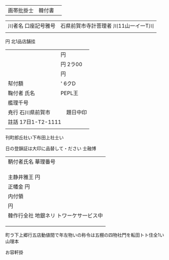<html><body><table><tr><td>画帯批掛士</td><td>韓付書</td><td></td></tr></table></body></html>

<html><body><table><tr><td>川者名 口座記号雅号</td><td>石県前賀市寺計菩理者 川11山一イ一T川</td></tr><tr><td></td></tr></table></body></html>

円 北1品店舗挂  

<html><body><table><tr><td></td><td colspan="2">円</td></tr><tr><td></td><td colspan="2">円 2ラ00</td></tr><tr><td></td><td colspan="2">円</td></tr><tr><td>幇付額</td><td colspan="2">' 6クD</td></tr><tr><td>鞠付者 氏名</td><td colspan="2">PEPL王</td></tr><tr><td>艦理千号</td><td colspan="2"></td></tr><tr><td>尭行 石川県前賀市</td><td></td><td>題日中印</td></tr><tr><td colspan="2">註話 17日1-T2-1111</td><td rowspan="2"></td></tr><tr><td></td><td colspan="2"></td></tr></table></body></html>

刊町郎丘社い下布田上社士い

日の登韻証は大印に品替して・ださい 士融博

<html><body><table><tr><td>鞆付者氏名 華理番号</td></tr><tr><td></td></tr><tr><td></td></tr><tr><td></td></tr><tr><td>主静井雅王 円</td></tr><tr><td>正幡金 円</td></tr><tr><td>内付領</td></tr><tr><td>円</td></tr><tr><td>韓作行全社 地銀ネリ トワーケサ一ビス中</td></tr><tr><td></td></tr><tr><td></td></tr><tr><td></td></tr></table></body></html>

町ラ下上郷行五店動値間で年左物いの称令は五棚の四物社門を転田トト住全1い山理本

お容軒掛
